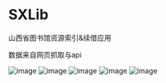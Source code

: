 # SXLib
山西省图书馆资源索引&amp;续借应用

数据来自网页抓取与api

![image](https://github.com/YuanWenHai/SXLib/blob/master/screenShots/1.jpg)
![image](https://github.com/YuanWenHai/SXLib/blob/master/screenShots/2.jpg)
![image](https://github.com/YuanWenHai/SXLib/blob/master/screenShots/3.jpg)
![image](https://github.com/YuanWenHai/SXLib/blob/master/screenShots/4.jpg)
![image](https://github.com/YuanWenHai/SXLib/blob/master/screenShots/5.jpg)
